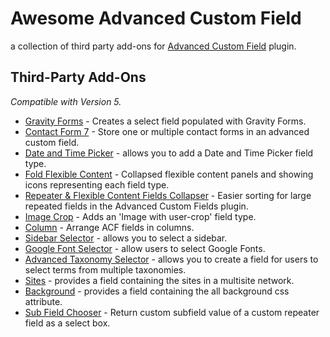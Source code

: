 Awesome Advanced Custom Field
===========

a collection of third party add-ons for [Advanced Custom Field](http://www.advancedcustomfields.com/) plugin.

## Third-Party Add-Ons
*Compatible with Version 5.*

* [Gravity Forms](https://github.com/stormuk/Gravity-Forms-ACF-Field) - Creates a select field populated with Gravity Forms.
* [Contact Form 7](https://github.com/taylormsj/acf-cf7) - Store one or multiple contact forms in an advanced custom field.
* [Date and Time Picker](https://github.com/soderlind/acf-field-date-time-picker) - allows you to add a Date and Time Picker field type.
* [Fold Flexible Content](https://github.com/urre/acf-fold-flexible) - Collapsed flexible content panels and showing icons representing each field type.
* [Repeater & Flexible Content Fields Collapser](https://github.com/mrwweb/ACF-Repeater-Collapser) - Easier sorting for large repeated fields in the Advanced Custom Fields plugin.
* [Image Crop](https://github.com/andersthorborg/ACF-Image-Crop) - Adds an 'Image with user-crop' field type.
* [Column](https://github.com/tmconnect/ACF-Column-Field) - Arrange ACF fields in columns.
* [Sidebar Selector](https://github.com/danielpataki/acf-sidebar-selector) - allows you to select a sidebar.
* [Google Font Selector](https://github.com/wp-plugins/acf-google-font-selector-field) - allow users to select Google Fonts.
* [Advanced Taxonomy Selector](https://github.com/danielpataki/acf-advanced-taxonomy-selector) - allows you to create a field for users to select terms from multiple taxonomies.
* [Sites](https://github.com/jonathan-dejong/acf-sites) - provides a field containing the sites in a multisite network.
* [Background](https://github.com/reyhoun/acf-background) - provides a field containing the all background css attribute.
* [Sub Field Chooser](https://github.com/reyhoun/acf-subfield-chooser) - Return custom subfield value of a custom repeater field as a select box.

